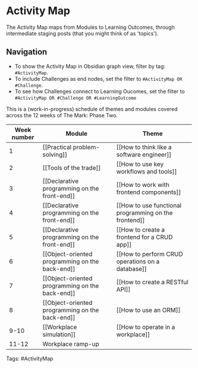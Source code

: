 # Activity Map
The Activity Map maps from Modules to Learning Outcomes, through intermediate staging posts (that you might think of as 'topics').

## Navigation
- To show the Activity Map in Obsidian graph view, filter by tag: `#ActivityMap`.
- To include Challenges as end nodes, set the filter to  `#ActivityMap OR #Challenge`.
- To see how Challenges connect to Learning Oucomes, set the filter to `#ActivityMap OR #Challenge OR #LearningOutcome`


This is a (work-in-progress) schedule of themes and modules covered across the 12 weeks of The Mark: Phase Two.

| Week number | Module | Theme |
| --- | --- | --- |
| 1 | [[Practical problem-solving]] | [[How to think like a software engineer]] |
| 2 | [[Tools of the trade]] | [[How to use key workflows and tools]] |
| 3 | [[Declarative programming on the front-end]] | [[How to work with frontend components]] |
| 4 | [[Declarative programming on the front-end]] | [[How to use functional programming on the frontend]] |
| 5 | [[Declarative programming on the front-end]] | [[How to create a frontend for a CRUD app]] |
| 6 | [[Object-oriented programming on the back-end]] | [[How to perform CRUD operations on a database]] |
| 7 | [[Object-oriented programming on the back-end]] | [[How to create a RESTful API]] |
| 8 | [[Object-oriented programming on the back-end]] | [[How to use an ORM]] |
| 9-10 | [[Workplace simulation]] | [[How to operate in a workplace]] |
| 11-12 | Workplace ramp-up |  |

Tags: #ActivityMap 